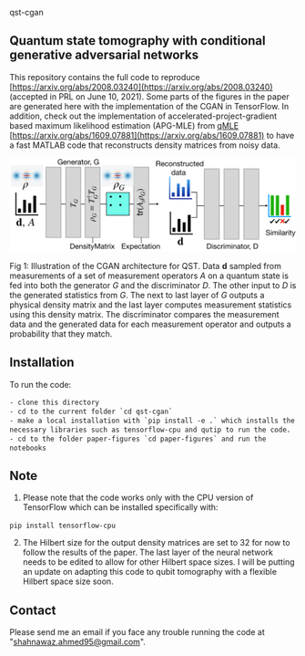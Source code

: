 qst-cgan

Quantum state tomography with conditional generative adversarial networks
----------------------------------------------------------------------------

This repository contains the full code to reproduce [https://arxiv.org/abs/2008.03240](https://arxiv.org/abs/2008.03240) (accepted in PRL on June 10, 2021). Some parts of the figures in the paper are generated here with the implementation of the CGAN in TensorFlow. In addition, check out the implementation of accelerated-project-gradient based maximum likelihood estimation (APG-MLE) from [qMLE](https://github.com/qMLE/qMLE) [https://arxiv.org/abs/1609.07881](https://arxiv.org/abs/1609.07881) to have a fast MATLAB code that reconstructs density matrices from noisy data.


<img src="paper-figures/figures/fig1-CGAN.png">


Fig 1: Illustration of the CGAN architecture for QST. Data $\mathbf d$ sampled from measurements of a set of measurement operators $A$ on a quantum state is fed into both the generator $G$ and the discriminator $D$. The other input to $D$ is the generated statistics from $G$. The next to last layer of $G$ outputs a physical density matrix and the last layer computes measurement statistics using this density matrix. The discriminator compares the measurement data and the generated data for each measurement operator and outputs a probability that they match.

Installation
------------

To run the code:

	- clone this directory
	- cd to the current folder `cd qst-cgan`
	- make a local installation with `pip install -e .` which installs the necessary libraries such as tensorflow-cpu and qutip to run the code.
	- cd to the folder paper-figures `cd paper-figures` and run the notebooks

Note
----
1. Please note that the code works only with the CPU version of TensorFlow which
can be installed specifically with:

`pip install tensorflow-cpu`

2. The Hilbert size for the output density matrices are set to 32 for now to follow the results of the paper. The last layer of the neural network needs to be edited to allow for other Hilbert space sizes. I will be putting an update on adapting this code to qubit tomography with a flexible Hilbert space size soon.


Contact
-------

Please send me an email if you face any trouble running the code at "shahnawaz.ahmed95@gmail.com".
